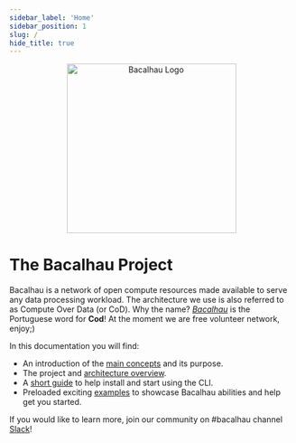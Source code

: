 ```yaml
---
sidebar_label: 'Home'
sidebar_position: 1
slug: /
hide_title: true
---
```


<p align="center">
<img src="img/bacalhau-fish.jpg" alt="Bacalhau Logo" width="300" />
</p>

# The Bacalhau Project

Bacalhau is a network of open compute resources made available to serve any data processing workload. The architecture we use is also referred to as Compute Over Data (or CoD). Why the name? *[Bacalhau](https://translate.google.com/?sl=pt&tl=en&text=bacalhau&op=translate)* is the Portuguese word for **Cod**! At the moment we are free volunteer network, enjoy;) 

In this documentation you will find:

- An introduction of the [main concepts](about-bacalhau/introduction.md) and its purpose.
- The project and [architecture overview](about-bacalhau/architecture.md).
- A [short guide](getting-started/installation.md) to help install and start using the CLI.
- Preloaded exciting [examples](examples/index.md) to showcase Bacalhau abilities and help get you started.

If you would like to learn more, join our community on #bacalhau channel [Slack](https://filecoin.io/slack)!
